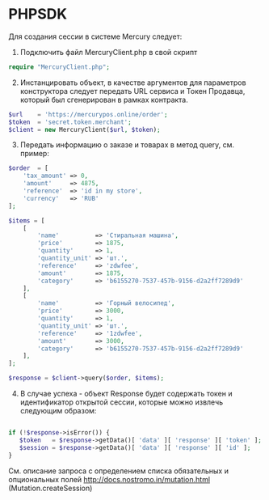 # PHPSDK

Для создания сессии в системе Mercury следует:

1. Подключить файл MercuryClient.php в свой скрипт
```php
require "MercuryClient.php";
```
2. Инстанцировать объект, в качестве аргументов для параметров конструктора следует передать URL сервиса и Токен Продавца, который был сгенерирован в рамках контракта.
```php
$url    = 'https://mercurypos.online/order';
$token  = 'secret.token.merchant';
$client = new MercuryClient($url, $token);
```

3. Передать информацию о заказе и товарах в метод query, см. пример:
```php
$order  = [
    'tax_amount' => 0,
    'amount'     => 4875,
    'reference'  => 'id in my store',
    'currency'   => 'RUB'
];

$items = [
    [
        'name'          => 'Стиральная машина',
        'price'         => 1875,
        'quantity'      => 1,
        'quantity_unit' => 'шт.',
        'reference'     => 'zdwfee',
        'amount'        => 1875,
        'category'      => 'b6155270-7537-457b-9156-d2a2ff7289d9'
    ],
    [
        'name'          => 'Горный велосипед',
        'price'         => 3000,
        'quantity'      => 1,
        'quantity_unit' => 'шт.',
        'reference'     => '1zdwfee',
        'amount'        => 3000,
        'category'      => 'b6155270-7537-457b-9156-d2a2ff7289d9'
    ],
];

$response = $client->query($order, $items);
```

4. В случае успеха - объект Response будет содержать токен и идентификатор открытой сессии, которые можно извлечь следующим образом:
```php

if (!$response->isError()) {
   $token   = $response->getData()[ 'data' ][ 'response' ][ 'token' ];
   $session = $response->getData()[ 'data' ][ 'response' ][ 'id' ];
}
```

См. описание запроса с определением списка обязательных и опциональных полей http://docs.nostromo.in/mutation.html (Mutation.createSession)
